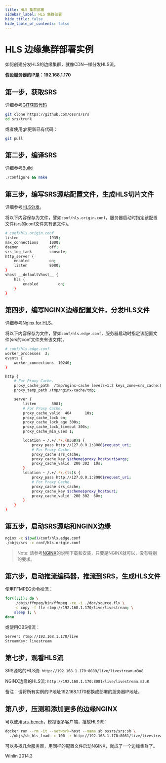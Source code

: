 ```yaml
---
title: HLS 集群部署
sidebar_label: HLS 集群部署
hide_title: false
hide_table_of_contents: false
---
```


# HLS 边缘集群部署实例

如何创建分发HLS的边缘集群，就像CDN一样分发HLS流。

**假设服务器的IP是：192.168.1.170**

## 第一步，获取SRS

详细参考[GIT获取代码](../../doc/git.md)

```bash
git clone https://github.com/ossrs/srs
cd srs/trunk
```

或者使用git更新已有代码：

```bash
git pull
```

## 第二步，编译SRS

详细参考[Build](../../doc/build/install.md)

```bash
./configure && make
```

## 第三步，编写SRS源站配置文件，生成HLS切片文件

详细参考[HLS分发](./delivery-hls.md)。

将以下内容保存为文件，譬如`conf/hls.origin.conf`，服务器启动时指定该配置文件(srs的conf文件夹有该文件)。

```bash
# conf/hls.origin.conf
listen              1935;
max_connections     1000;
daemon              off;
srs_log_tank        console;
http_server {
    enabled         on;
    listen          8080;
}
vhost __defaultVhost__ {
    hls {
        enabled         on;
    }
}
```

## 第四步，编写NGINX边缘配置文件，分发HLS文件

详细参考[Nginx for HLS](http://ossrs.net/srs.release/wiki/v4_CN_NginxForHLS)。

将以下内容保存为文件，譬如`conf/hls.edge.conf`，服务器启动时指定该配置文件(srs的conf文件夹有该文件)。

```bash
# conf/hls.edge.conf
worker_processes  3;
events {
    worker_connections  10240;
}

http {
    # For Proxy Cache.
    proxy_cache_path  /tmp/nginx-cache levels=1:2 keys_zone=srs_cache:8m max_size=1000m inactive=600m;
    proxy_temp_path /tmp/nginx-cache/tmp; 

    server {
        listen       8081;
        # For Proxy Cache.
        proxy_cache_valid  404      10s;
        proxy_cache_lock on;
        proxy_cache_lock_age 300s;
        proxy_cache_lock_timeout 300s;
        proxy_cache_min_uses 1;

        location ~ /.+/.*\.(m3u8)$ {
            proxy_pass http://127.0.0.1:8080$request_uri;
            # For Proxy Cache.
            proxy_cache srs_cache;
            proxy_cache_key $scheme$proxy_host$uri$args;
            proxy_cache_valid  200 302  10s;
        }
        location ~ /.+/.*\.(ts)$ {
            proxy_pass http://127.0.0.1:8080$request_uri;
            # For Proxy Cache.
            proxy_cache srs_cache;
            proxy_cache_key $scheme$proxy_host$uri;
            proxy_cache_valid  200 302  60m;
        }
    }
}
```

## 第五步，启动SRS源站和NGINX边缘

```bash
nginx -c $(pwd)/conf/hls.edge.conf
./objs/srs -c conf/hls.origin.conf
```

> Note: 请参考[NGINX](https://nginx.org/)的说明下载和安装，只要是NGINX就可以，没有特别的要求。

## 第六步，启动推流编码器，推流到SRS，生成HLS文件

使用FFMPEG命令推流：

```bash
for((;;)); do \
    ./objs/ffmpeg/bin/ffmpeg -re -i ./doc/source.flv \
    -c copy -f flv rtmp://192.168.1.170/live/livestream; \
    sleep 1; \
done
```

或使用OBS推流：

```bash
Server: rtmp://192.168.1.170/live
StreamKey: livestream
```

## 第七步，观看HLS流

SRS源站的HLS流: `http://192.168.1.170:8080/live/livestream.m3u8`

NGINX边缘的HLS流: `http://192.168.1.170:8081/live/livestream.m3u8`

备注：请将所有实例的IP地址192.168.1.170都换成部署的服务器IP地址。

## 第八步，压测和添加更多的边缘NGINX

可以使用[srs-bench](https://github.com/ossrs/srs-bench#usage)，模拟很多客户端，播放HLS流：

```bash
docker run --rm -it --network=host --name sb ossrs/srs:sb \
  ./objs/sb_hls_load -c 100 -r http://192.168.1.170:8081/live/livestream.m3u8
```

可以多找几台服务器，用同样的配置文件启动NGINX，就成了一个边缘集群了。

Winlin 2014.3